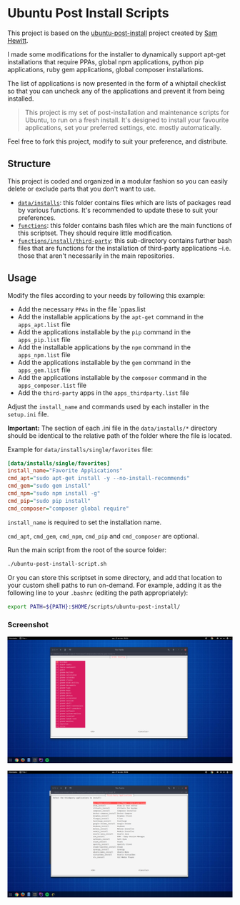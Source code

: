 Ubuntu Post Install Scripts
===========================

This project is based on the [ubuntu-post-install](https://github.com/snwh/ubuntu-post-install) project created by [Sam Hewitt](https://github.com/snwh).

I made some modifications for the installer to dynamically support apt-get installations that require PPAs, global npm applications, python pip applications, ruby gem applications, global composer installations.


The list of applications is now presented in the form of a whiptail checklist so that you can uncheck any of the applications and prevent it from being installed.

> This project is my set of post-installation and maintenance scripts for Ubuntu, to run on a fresh install. It's designed to install your favourite applications, set your preferred settings, etc. mostly automatically. 

Feel free to fork this project, modify to suit your preference, and distribute.

## Structure

This project is coded and organized in a modular fashion so you can easily delete or exclude parts that you don't want to use.

 * [`data/installs`](/data): this folder contains files which are lists of packages read by various functions. It's recommended to update these to suit your preferences.
 * [`functions`](/functions): this folder contains bash files which are the main functions of this scriptset. They should require little modification.
 * [`functions/install/third-party`](/functions/third-party): this sub-directory contains further bash files that are functions for the installation of third-party applications &ndash;i.e. those that aren't necessarily in the main repositories.

## Usage

Modify the files according to your needs by following this example:
- Add the necessary `PPAs` in the file `ppas.list
- Add the installable applications by the `apt-get` command in the `apps_apt.list` file
- Add the applications installable by the `pip` command in the `apps_pip.list` file
- Add the installable applications by the `npm` command in the `apps_npm.list` file
- Add the applications installable by the `gem` command in the `apps_gem.list` file
- Add the applications installable by the `composer` command in the `apps_composer.list` file
- Add the `third-party` apps in the `apps_thirdparty.list` file

Adjust the `install_name` and commands used by each installer in the `setup.ini` file.

**Important:** The section of each .ini file in the `data/installs/*` directory should be identical to the relative path of the folder where the file is located.

Example for `data/installs/single/favorites` file:

```ini
[data/installs/single/favorites]
install_name="Favorite Applications"
cmd_apt="sudo apt-get install -y --no-install-recommends"
cmd_gem="sudo gem install"
cmd_npm="sudo npm install -g"
cmd_pip="sudo pip install"
cmd_composer="composer global require"
```

`install_name` is required to set the installation name.

`cmd_apt`, `cmd_gem`, `cmd_npm`, `cmd_pip` and `cmd_composer` are optional.

Run the main script from the root of the source folder:

```bash
./ubuntu-post-install-script.sh
```

Or you can store this scriptset in some directory, and add that location to your custom shell paths to run on-demand. For example, adding it as the following line to your `.bashrc` (editing the path appropriately):

```bash
export PATH=${PATH}:$HOME/scripts/ubuntu-post-install/
```

### Screenshot

![](docs/screenshots/checklist.png)

![](docs/screenshots/menu.png)
